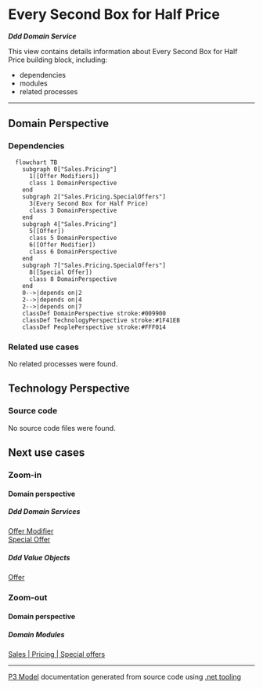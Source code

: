 ﻿
# Every Second Box for Half Price

***Ddd Domain Service***  

This view contains details information about Every Second Box for Half Price building block, including:
- dependencies
- modules
- related processes  

---



## Domain Perspective


### Dependencies

```mermaid
  flowchart TB
    subgraph 0["Sales.Pricing"]
      1([Offer Modifiers])
      class 1 DomainPerspective
    end
    subgraph 2["Sales.Pricing.SpecialOffers"]
      3(Every Second Box for Half Price)
      class 3 DomainPerspective
    end
    subgraph 4["Sales.Pricing"]
      5([Offer])
      class 5 DomainPerspective
      6([Offer Modifier])
      class 6 DomainPerspective
    end
    subgraph 7["Sales.Pricing.SpecialOffers"]
      8([Special Offer])
      class 8 DomainPerspective
    end
    0-->|depends on|2
    2-->|depends on|4
    2-->|depends on|7
    classDef DomainPerspective stroke:#009900
    classDef TechnologyPerspective stroke:#1F41EB
    classDef PeoplePerspective stroke:#FFF014
```

### Related use cases

No related processes were found.  

## Technology Perspective


### Source code

No source code files were found.  

## Next use cases


### Zoom-in


#### Domain perspective


##### Ddd Domain Services

[Offer Modifier](../OfferModifier.md)  
[Special Offer](SpecialOffer.md)  

##### Ddd Value Objects

[Offer](../Offer.md)  

### Zoom-out


#### Domain perspective


##### Domain Modules

[Sales | Pricing | Special offers](SpecialOffers-module.md)  

---

[P3 Model](https://github.com/P3-model/P3-model) documentation generated from source code using [.net tooling](https://github.com/P3-model/P3-model-dotnet)